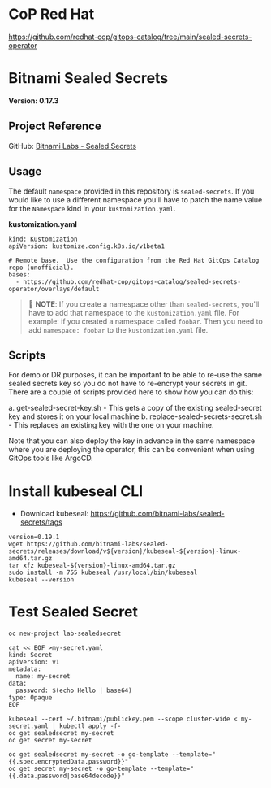 # CoP Red Hat

https://github.com/redhat-cop/gitops-catalog/tree/main/sealed-secrets-operator

# Bitnami Sealed Secrets

**Version: 0.17.3**

## Project Reference

GitHub: [Bitnami Labs - Sealed Secrets](https://github.com/bitnami-labs/sealed-secrets)

## Usage

The default `namespace` provided in this repository is `sealed-secrets`. If you would like to use a different namespace you'll have to patch the name value for the `Namespace` kind in your `kustomization.yaml`.

**kustomization.yaml**
```
kind: Kustomization
apiVersion: kustomize.config.k8s.io/v1beta1

# Remote base.  Use the configuration from the Red Hat GitOps Catalog repo (unofficial).
bases:
  - https://github.com/redhat-cop/gitops-catalog/sealed-secrets-operator/overlays/default
```

> :rotating_light: **NOTE**: If you create a namespace other than `sealed-secrets`, you'll have to add that namespace to the `kustomization.yaml` file. For example: if you created a namespace called `foobar`. Then you need to add `namespace: foobar` to the `kustomization.yaml` file.

## Scripts

For demo or DR purposes, it can be important to be able to re-use the same sealed secrets key so you do not have to re-encrypt your secrets in git. There are a couple of scripts provided here to show how you can do this:

a. get-sealed-secret-key.sh - This gets a copy of the existing sealed-secret key and stores it on your local machine
b. replace-sealed-secrets-secret.sh - This replaces an existing key with the one on your machine.

Note that you can also deploy the key in advance in the same namespace where you are deploying the operator, this can be convenient when using GitOps tools like ArgoCD.


# Install kubeseal CLI
* Download kubeseal: https://github.com/bitnami-labs/sealed-secrets/tags

```shell
version=0.19.1
wget https://github.com/bitnami-labs/sealed-secrets/releases/download/v${version}/kubeseal-${version}-linux-amd64.tar.gz
tar xfz kubeseal-${version}-linux-amd64.tar.gz
sudo install -m 755 kubeseal /usr/local/bin/kubeseal
kubeseal --version
```

# Test Sealed Secret
```shell
oc new-project lab-sealedsecret

cat << EOF >my-secret.yaml
kind: Secret
apiVersion: v1
metadata:
  name: my-secret
data:
  password: $(echo Hello | base64)
type: Opaque
EOF

kubeseal --cert ~/.bitnami/publickey.pem --scope cluster-wide < my-secret.yaml | kubectl apply -f-
oc get sealedsecret my-secret
oc get secret my-secret

oc get sealedsecret my-secret -o go-template --template="{{.spec.encryptedData.password}}"
oc get secret my-secret -o go-template --template="{{.data.password|base64decode}}"
```